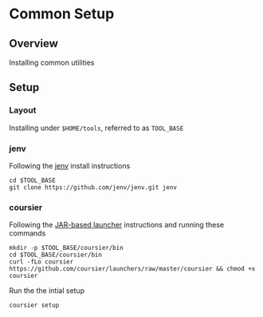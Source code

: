 # Common Setup

## Overview

Installing common utilities

## Setup

### Layout

Installing under `$HOME/tools`, referred to as `TOOL_BASE`


### jenv

Following the [jenv](https://www.jenv.be) install instructions 

```
cd $TOOL_BASE
git clone https://github.com/jenv/jenv.git jenv
```


### coursier

Following the [JAR-based launcher](https://get-coursier.io/docs/cli-installation#jar-based-launcher) instructions and running these commands

```
mkdir -p $TOOL_BASE/coursier/bin
cd $TOOL_BASE/coursier/bin
curl -fLo coursier https://github.com/coursier/launchers/raw/master/coursier && chmod +x coursier
```

Run the the intial setup

```
coursier setup
```

